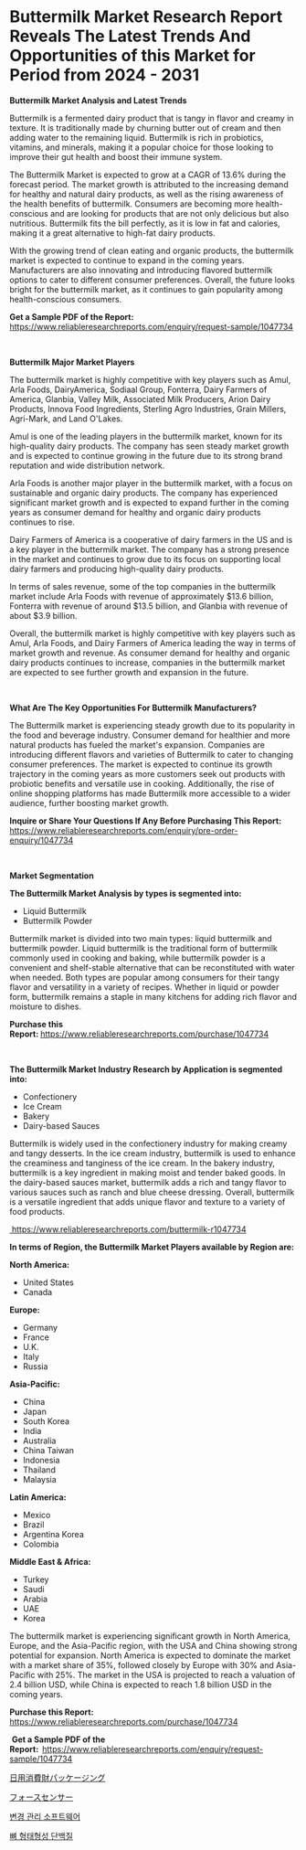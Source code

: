 <p><h1>Buttermilk Market Research Report Reveals The Latest Trends And Opportunities of this Market for Period from 2024 - 2031</h1></p><p><strong>Buttermilk Market Analysis and Latest Trends</strong></p>
<p><p>Buttermilk is a fermented dairy product that is tangy in flavor and creamy in texture. It is traditionally made by churning butter out of cream and then adding water to the remaining liquid. Buttermilk is rich in probiotics, vitamins, and minerals, making it a popular choice for those looking to improve their gut health and boost their immune system.</p><p>The Buttermilk Market is expected to grow at a CAGR of 13.6% during the forecast period. The market growth is attributed to the increasing demand for healthy and natural dairy products, as well as the rising awareness of the health benefits of buttermilk. Consumers are becoming more health-conscious and are looking for products that are not only delicious but also nutritious. Buttermilk fits the bill perfectly, as it is low in fat and calories, making it a great alternative to high-fat dairy products.</p><p>With the growing trend of clean eating and organic products, the buttermilk market is expected to continue to expand in the coming years. Manufacturers are also innovating and introducing flavored buttermilk options to cater to different consumer preferences. Overall, the future looks bright for the buttermilk market, as it continues to gain popularity among health-conscious consumers.</p></p>
<p><strong>Get a Sample PDF of the Report:&nbsp;</strong> <a href="https://www.reliableresearchreports.com/enquiry/request-sample/1047734">https://www.reliableresearchreports.com/enquiry/request-sample/1047734</a></p>
<p>&nbsp;</p>
<p><strong>Buttermilk Major Market Players</strong></p>
<p><p>The buttermilk market is highly competitive with key players such as Amul, Arla Foods, DairyAmerica, Sodiaal Group, Fonterra, Dairy Farmers of America, Glanbia, Valley Milk, Associated Milk Producers, Arion Dairy Products, Innova Food Ingredients, Sterling Agro Industries, Grain Millers, Agri-Mark, and Land O'Lakes.</p><p>Amul is one of the leading players in the buttermilk market, known for its high-quality dairy products. The company has seen steady market growth and is expected to continue growing in the future due to its strong brand reputation and wide distribution network.</p><p>Arla Foods is another major player in the buttermilk market, with a focus on sustainable and organic dairy products. The company has experienced significant market growth and is expected to expand further in the coming years as consumer demand for healthy and organic dairy products continues to rise.</p><p>Dairy Farmers of America is a cooperative of dairy farmers in the US and is a key player in the buttermilk market. The company has a strong presence in the market and continues to grow due to its focus on supporting local dairy farmers and producing high-quality dairy products.</p><p>In terms of sales revenue, some of the top companies in the buttermilk market include Arla Foods with revenue of approximately $13.6 billion, Fonterra with revenue of around $13.5 billion, and Glanbia with revenue of about $3.9 billion.</p><p>Overall, the buttermilk market is highly competitive with key players such as Amul, Arla Foods, and Dairy Farmers of America leading the way in terms of market growth and revenue. As consumer demand for healthy and organic dairy products continues to increase, companies in the buttermilk market are expected to see further growth and expansion in the future.</p></p>
<p>&nbsp;</p>
<p><strong>What Are The Key Opportunities For Buttermilk Manufacturers?</strong></p>
<p><p>The Buttermilk market is experiencing steady growth due to its popularity in the food and beverage industry. Consumer demand for healthier and more natural products has fueled the market's expansion. Companies are introducing different flavors and varieties of Buttermilk to cater to changing consumer preferences. The market is expected to continue its growth trajectory in the coming years as more customers seek out products with probiotic benefits and versatile use in cooking. Additionally, the rise of online shopping platforms has made Buttermilk more accessible to a wider audience, further boosting market growth.</p></p>
<p><strong>Inquire or Share Your Questions If Any Before Purchasing This Report:</strong> <a href="https://www.reliableresearchreports.com/enquiry/pre-order-enquiry/1047734">https://www.reliableresearchreports.com/enquiry/pre-order-enquiry/1047734</a></p>
<p>&nbsp;</p>
<p><strong>Market Segmentation</strong></p>
<p><strong>The Buttermilk Market Analysis by types is segmented into:</strong></p>
<p><ul><li>Liquid Buttermilk</li><li>Buttermilk Powder</li></ul></p>
<p><p>Buttermilk market is divided into two main types: liquid buttermilk and buttermilk powder. Liquid buttermilk is the traditional form of buttermilk commonly used in cooking and baking, while buttermilk powder is a convenient and shelf-stable alternative that can be reconstituted with water when needed. Both types are popular among consumers for their tangy flavor and versatility in a variety of recipes. Whether in liquid or powder form, buttermilk remains a staple in many kitchens for adding rich flavor and moisture to dishes.</p></p>
<p><strong>Purchase this Report:&nbsp;</strong><a href="https://www.reliableresearchreports.com/purchase/1047734">https://www.reliableresearchreports.com/purchase/1047734</a></p>
<p>&nbsp;</p>
<p><strong>The Buttermilk Market Industry Research by Application is segmented into:</strong></p>
<p><ul><li>Confectionery</li><li>Ice Cream</li><li>Bakery</li><li>Dairy-based Sauces</li></ul></p>
<p><p>Buttermilk is widely used in the confectionery industry for making creamy and tangy desserts. In the ice cream industry, buttermilk is used to enhance the creaminess and tanginess of the ice cream. In the bakery industry, buttermilk is a key ingredient in making moist and tender baked goods. In the dairy-based sauces market, buttermilk adds a rich and tangy flavor to various sauces such as ranch and blue cheese dressing. Overall, buttermilk is a versatile ingredient that adds unique flavor and texture to a variety of food products.</p></p>
<p><a href="https://www.reliableresearchreports.com/buttermilk-r1047734">&nbsp;https://www.reliableresearchreports.com/buttermilk-r1047734</a></p>
<p><strong>In terms of Region, the Buttermilk Market Players available by Region are:</strong></p>
<p>
    <p> <strong> North America: </strong>
        <ul>
            <li>United States</li>
            <li>Canada</li>
        </ul>
        </p> 
    <p> <strong> Europe: </strong>
        <ul>
            <li>Germany</li>
            <li>France</li>
            <li>U.K.</li>
            <li>Italy</li>
            <li>Russia</li>
        </ul>
        </p> 
    <p> <strong> Asia-Pacific: </strong>
        <ul>
            <li>China</li>
            <li>Japan</li>
            <li>South Korea</li>
            <li>India</li>
            <li>Australia</li>
            <li>China Taiwan</li>
            <li>Indonesia</li>
            <li>Thailand</li>
            <li>Malaysia</li>
        </ul>
        </p> 
    <p> <strong> Latin America: </strong>
        <ul>
            <li>Mexico</li>
            <li>Brazil</li>
            <li>Argentina Korea</li>
            <li>Colombia</li>
        </ul>
        </p> 
    <p> <strong> Middle East & Africa: </strong>
        <ul>
            <li>Turkey</li>
            <li>Saudi</li>
            <li>Arabia</li>
            <li>UAE</li>
            <li>Korea</li>
        </ul>
    </p>
    </p>
<p><p>The buttermilk market is experiencing significant growth in North America, Europe, and the Asia-Pacific region, with the USA and China showing strong potential for expansion. North America is expected to dominate the market with a market share of 35%, followed closely by Europe with 30% and Asia-Pacific with 25%. The market in the USA is projected to reach a valuation of 2.4 billion USD, while China is expected to reach 1.8 billion USD in the coming years.</p></p>
<p><strong>Purchase this Report: </strong><a href="https://www.reliableresearchreports.com/purchase/1047734">https://www.reliableresearchreports.com/purchase/1047734</a></p>
<p>&nbsp;<strong>Get a Sample PDF of the Report:&nbsp;&nbsp;</strong><a href="https://www.reliableresearchreports.com/enquiry/request-sample/1047734">https://www.reliableresearchreports.com/enquiry/request-sample/1047734</a></p>
<p><strong></strong></p>
<p><p><a href="https://medium.com/@jaylonlesch1993/fmcg%E5%8C%85%E8%A3%85%E5%B8%82%E5%A0%B4%E3%81%AF-2031%E5%B9%B4%E3%81%BE%E3%81%A7%E3%81%AE%E5%B8%82%E5%A0%B4%E3%82%B7%E3%82%A7%E3%82%A2-%E3%82%B5%E3%82%A4%E3%82%BA-%E4%BA%88%E6%B8%AC%E3%82%92%E9%87%8D%E8%A6%96%E3%81%97%E3%81%A6%E3%81%84%E3%81%BE%E3%81%99-b549d2956e70">日用消費財パッケージング</a></p><p><a href="https://medium.com/@orlohagenes_12279/%E3%83%95%E3%82%A9%E3%83%BC%E3%82%B9%E3%82%BB%E3%83%B3%E3%82%B5%E3%83%BC%E5%B8%82%E5%A0%B4%E5%B1%95%E6%9C%9B-%E6%A5%AD%E7%95%8C%E6%A6%82%E8%A6%81%E3%81%A8%E4%BA%88%E6%B8%AC-2024%E5%B9%B4%E3%81%8B%E3%82%892031%E5%B9%B4-c7a9f9400154">フォースセンサー</a></p><p><a href="https://medium.com/@maryamsipes/%EB%B3%80%EA%B2%BD-%EA%B4%80%EB%A6%AC-%EC%86%8C%ED%94%84%ED%8A%B8%EC%9B%A8%EC%96%B4-%EC%8B%9C%EC%9E%A5-%EC%A0%84%EB%A7%9D-%EC%82%B0%EC%97%85-%EA%B0%9C%EC%9A%94-%EB%B0%8F-%EC%98%88%EC%B8%A1-2024%EB%85%84%EB%B6%80%ED%84%B0-2031%EB%85%84%EA%B9%8C%EC%A7%80-f2b3104f2f45">변경 관리 소프트웨어</a></p><p><a href="https://medium.com/@joanacasper2001/%EB%BC%88-%ED%98%95%EC%84%B1-%EB%8B%A8%EB%B0%B1%EC%A7%88-%EC%8B%9C%EC%9E%A5-%EC%A0%84%EB%A7%9D-%EC%82%B0%EC%97%85-%EA%B0%9C%EC%9A%94-%EB%B0%8F-%EC%98%88%EC%B8%A1-2024%EB%85%84%EB%B6%80%ED%84%B0-2031%EB%85%84%EA%B9%8C%EC%A7%80-43e0082658b6">뼈 형태형성 단백질</a></p></p>